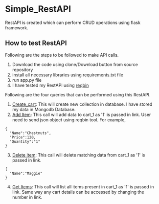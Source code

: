 # Simple_RestAPI
RestAPI is created which can perform CRUD operations using flask framework.

## How to test RestAPI
Following are the steps to be followed to make API calls.

1. Download the code using clone/Download button from source repository
2. install all necessary libraries using requirements.txt file
3. run app.py file
4. I have tested my RestAPI using [reqbin](https://reqbin.com/)

Following are the four queries that can be performed using this RestAPI.
1. [Create_cart](http://127.0.0.1:5000/create_cart): This will create new collection in database. I have stored my data in Mongodb Database.
2. [Add Item](http://127.0.0.1:5000/add_item/1): This call will add data to cart_1 as '1' is passed in link. User need to send json object using reqbin tool.
For example, 
```
{
  "Name":"Chestnuts",
  "Price":120,
  "Quantity":"1"
}

```
3. [Delete Item](http://127.0.0.1:5000/add_item/1): This call will delete matching data from cart_1 as '1' is passed in link. 
```
{
  "Name":"Maggie"
}
```
4. [Get Items](http://127.0.0.1:5000/get_item/1): This call will list all items present in cart_1 as '1' is passed in link. Same way any cart details can be accessed by changing the number in link.

